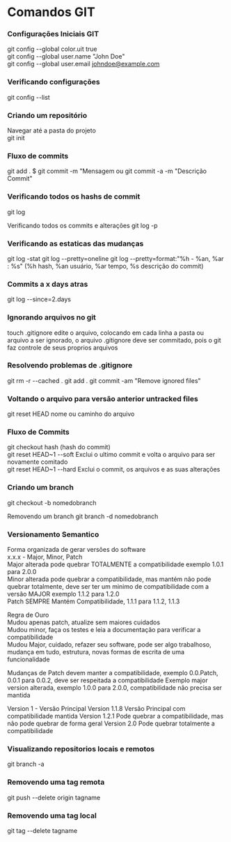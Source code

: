 # Comandos GIT

### Configurações Iniciais GIT
git config --global color.uit true  
git config --global user.name "John Doe"  
git config --global user.email johndoe@example.com  

### Verificando configurações
git config --list  

### Criando um repositório
Navegar até a pasta do projeto  
git init  

### Fluxo de commits 
git add .  $ git commit -m "Mensagem
ou 
git commit -a -m "Descrição Commit"

### Verificando todos os hashs de commit 
git log

Verificando todos os commits e alterações
git log -p 

### Verificando as estaticas das mudanças
git log -stat
git log --pretty=oneline
git log --pretty=format:"%h - %an, %ar : %s" (%h hash, %an usuário, %ar tempo, %s descrição do commit)

### Commits a x days atras
git log --since=2.days

### Ignorando arquivos no git
touch .gitignore edite o arquivo, colocando em cada linha a pasta ou arquivo a ser ignorado, o arquivo .gitignore deve ser commitado, pois 
o git faz controle de seus proprios arquivos

### Resolvendo problemas de .gitignore
git rm -r --cached . 
git add .
git commit -am "Remove ignored files"

### Voltando o arquivo para versão anterior untracked files
git reset HEAD nome ou caminho do arquivo

### Fluxo de Commits
git checkout hash (hash do commit)  
git reset HEAD~1 --soft Exclui o ultimo commit e volta o arquivo para ser novamente comitado  
git reset HEAD~1 --hard Exclui o commit, os arquivos e as suas alterações  

### Criando um branch
git checkout -b nomedobranch  

Removendo um branch 
git branch -d nomedobranch

### Versionamento Semantico
Forma organizada de gerar versões do software  
x.x.x - Major, Minor, Patch  
Major alterada pode quebrar TOTALMENTE a compatibilidade exemplo 1.0.1 para 2.0.0  
Minor alterada pode quebrar a compatibilidade, mas mantém não pode quebrar totalmente, deve ser ter um minimo de compatibilidade com 
a versão MAJOR exemplo 1.1.2 para 1.2.0  
Patch SEMPRE Mantém Compatibilidade, 1.1.1 para 1.1.2, 1.1.3  

Regra de Ouro  
Mudou apenas patch, atualize sem maiores cuidados  
Mudou minor, faça os testes e leia a documentação para verificar a compatibilidade  
Mudou Major, cuidado, refazer seu software, pode ser algo trabalhoso, mudança em tudo, estrutura, novas formas de escrita de uma funcionalidade  

Mudanças de Patch devem manter a compatibilidade, exemplo 0.0.Patch, 0.0.1 para 0.0.2, deve ser respeitada a compatibilidade
Exemplo major version alterada, exemplo 1.0.0 para 2.0.0, compatibilidade não precisa ser mantida

Version 1 - Versão Principal
Version 1.1.8 Versão Principal com compatibilidade mantida
Version 1.2.1 Pode quebrar a compatibilidade, mas não pode quebrar de forma geral
Version 2.0 Pode quebrar totalmente a compatibilidade

### Visualizando repositorios locais e remotos
git branch -a

### Removendo uma tag remota
git push --delete origin tagname

### Removendo uma tag local
git tag --delete tagname
